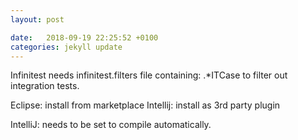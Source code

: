 ```yaml
---
layout: post

date:   2018-09-19 22:25:52 +0100
categories: jekyll update
---
```

Infinitest needs infinitest.filters file containing: .\*ITCase to filter
out integration tests.

Eclipse: install from marketplace Intellij: install as 3rd party plugin

IntelliJ: needs to be set to compile automatically.
